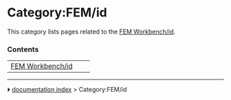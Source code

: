 # Category:FEM/id
This category lists pages related to the [FEM Workbench/id](FEM_Workbench/id.md).

### Contents

|     |     |     |
| --- | --- | --- |
| [FEM Workbench/id](FEM_Workbench/id.md) |



---
⏵ [documentation index](../README.md) > Category:FEM/id
